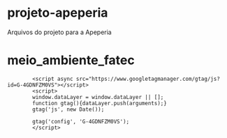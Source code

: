 # projeto-apeperia
Arquivos do projeto para a Apeperia
# meio_ambiente_fatec


<!-- Global site tag (gtag.js) - Google Analytics -->
            <script async src="https://www.googletagmanager.com/gtag/js?id=G-4GDNFZM0VS"></script>
            <script>
            window.dataLayer = window.dataLayer || [];
            function gtag(){dataLayer.push(arguments);}
            gtag('js', new Date());

            gtag('config', 'G-4GDNFZM0VS');
            </script>
